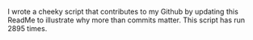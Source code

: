 I wrote a cheeky script that contributes to my Github by updating this ReadMe to illustrate why more than commits matter. This script has run 2895 times.